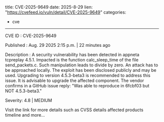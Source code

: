  
title: CVE-2025-9649
date: 2025-8-29
lien: "https://cvefeed.io/vuln/detail/CVE-2025-9649"
categories:
  - cve
---

CVE ID : CVE-2025-9649

Published :  Aug. 29
2025
2:15 p.m. | 22 minutes ago

Description : A security vulnerability has been detected in appneta tcpreplay 4.5.1. Impacted is the function calc_sleep_time of the file send_packets.c. Such manipulation leads to divide by zero. An attack has to be approached locally. The exploit has been disclosed publicly and may be used. Upgrading to version 4.5.3-beta3 is recommended to address this issue. It is advisable to upgrade the affected component. The vendor confirms in a GitHub issue reply: "Was able to reproduce in 6fcbf03 but NOT 4.5.3-beta3."

Severity: 4.8 | MEDIUM

Visit the link for more details
such as CVSS details
affected products
timeline
and more...
